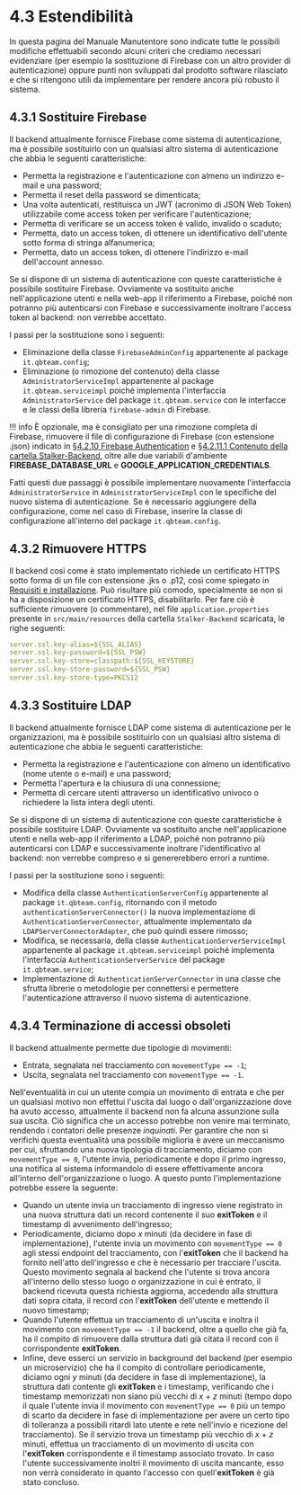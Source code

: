 # 4.3 Estendibilità

In questa pagina del Manuale Manutentore sono indicate tutte le possibili modifiche effettuabili secondo alcuni criteri che crediamo necessari evidenziare (per esempio la sostituzione di Firebase con un altro provider di autenticazione) oppure punti non sviluppati dal prodotto software rilasciato e che si ritengono utili da implementare per rendere ancora più robusto il sistema.

<a name="sostituire-firebase"></a>
## 4.3.1 Sostituire Firebase
Il backend attualmente fornisce Firebase come sistema di autenticazione, ma è possibile sostituirlo con un qualsiasi altro sistema di autenticazione che abbia le seguenti caratteristiche:

- Permetta la registrazione e l'autenticazione con almeno un indirizzo e-mail e una password;
- Permetta il reset della password se dimenticata;
- Una volta autenticati, restituisca un JWT (acronimo di JSON Web Token) utilizzabile come access token per verificare l'autenticazione;
- Permetta di verificare se un access token è valido, invalido o scaduto;
- Permetta, dato un access token, di ottenere un identificativo dell'utente sotto forma di stringa alfanumerica;
- Permetta, dato un access token, di ottenere l'indirizzo e-mail dell'account annesso.

Se si dispone di un sistema di autenticazione con queste caratteristiche è possibile sostituire Firebase. Ovviamente va sostituito anche nell'applicazione utenti e nella web-app il riferimento a Firebase, poiché non potranno più autenticarsi con Firebase e successivamente inoltrare l'access token al backend: non verrebbe accettato.

I passi per la sostituzione sono i seguenti:

- Eliminazione della classe `FirebaseAdminConfig` appartenente al package `it.qbteam.config`;
- Eliminazione (o rimozione del contenuto) della classe `AdministratorServiceImpl` appartenente al package `it.qbteam.serviceimpl` poiché implementa l'interfaccia `AdministratorService` del package `it.qbteam.service` con le interfacce e le classi della libreria `firebase-admin` di Firebase.

!!! info
    È opzionale, ma è consigliato per una rimozione completa di Firebase, rimuovere il file di configurazione di Firebase (con estensione .json) indicato in [§4.2.10 Firebase Authentication](/backend/requisiti/#firebase-authentication) e [§4.2.11.1 Contenuto della cartella Stalker-Backend](/backend/requisiti/#contenuto-cartella), oltre alle due variabili d'ambiente **FIREBASE_DATABASE_URL** e **GOOGLE_APPLICATION_CREDENTIALS**.

Fatti questi due passaggi è possibile implementare nuovamente l'interfaccia `AdministratorService` in `AdministratorServiceImpl` con le specifiche del nuovo sistema di autenticazione. Se è necessario aggiungere della configurazione, come nel caso di Firebase, inserire la classe di configurazione all'interno del package `it.qbteam.config`.

<a name="rimuovere-https"></a>
## 4.3.2 Rimuovere HTTPS
Il backend così come è stato implementato richiede un certificato HTTPS sotto forma di un file con estensione .jks o .p12, così come spiegato in [Requisiti e installazione](../requisiti).
Può risultare più comodo, specialmente se non si ha a disposizione un certificato HTTPS, disabilitarlo. Per fare ciò è sufficiente rimuovere (o commentare), nel file `application.properties` presente in `src/main/resources` della cartella `Stalker-Backend` scaricata, le righe seguenti:
```yaml
server.ssl.key-alias=${SSL_ALIAS}
server.ssl.key-password=${SSL_PSW}
server.ssl.key-store=classpath:${SSL_KEYSTORE}
server.ssl.key-store-password=${SSL_PSW}
server.ssl.key-store-type=PKCS12
```

<a name="sostituire-ldap"></a>
## 4.3.3 Sostituire LDAP
Il backend attualmente fornisce LDAP come sistema di autenticazione per le organizzazioni, ma è possibile sostituirlo con un qualsiasi altro sistema di autenticazione che abbia le seguenti caratteristiche:

- Permetta la registrazione e l'autenticazione con almeno un identificativo (nome utente o e-mail) e una password;
- Permetta l'apertura e la chiusura di una connessione;
- Permetta di cercare utenti attraverso un identificativo univoco o richiedere la lista intera degli utenti.

Se si dispone di un sistema di autenticazione con queste caratteristiche è possibile sostituire LDAP. Ovviamente va sostituito anche nell'applicazione utenti e nella web-app il riferimento a LDAP, poiché non potranno più autenticarsi con LDAP e successivamente inoltrare l'identificativo al backend: non verrebbe compreso e si genererebbero errori a runtime.

I passi per la sostituzione sono i seguenti:

- Modifica della classe `AuthenticationServerConfig` appartenente al package `it.qbteam.config`, ritornando con il metodo `authenticationServerConnector()` la nuova implementazione di `AuthenticationServerConnector`, attualmente implementato da `LDAPServerConnectorAdapter`, che può quindi essere rimosso;
- Modifica, se necessaria, della classe `AuthenticationServerServiceImpl` appartenente al package `it.qbteam.serviceimpl` poiché implementa l'interfaccia `AuthenticationServerService` del package `it.qbteam.service`;
- Implementazione di `AuthenticationServerConnector` in una classe che sfrutta librerie o metodologie per connettersi e permettere l'autenticazione attraverso il nuovo sistema di autenticazione.

<a name="terminazione-accessi-obsoleti"></a>
## 4.3.4 Terminazione di accessi obsoleti
Il backend attualmente permette due tipologie di movimenti:

- Entrata, segnalata nel tracciamento con `movementType == -1`;
- Uscita, segnalata nel tracciamento con `movementType == -1`.

Nell'eventualità in cui un utente compia un movimento di entrata e che per un qualsiasi motivo non effettui l'uscita dal luogo o dall'organizzazione dove ha avuto accesso, attualmente il backend non fa alcuna assunzione sulla sua uscita. Ciò significa che un accesso potrebbe non venire mai terminato, rendendo i contatori delle presenze _inquinati_.
Per garantire che non si verifichi questa eventualità una possibile miglioria è avere un meccanismo per cui, sfruttando una nuova tipologia di tracciamento, diciamo con `movementType == 0`, l'utente invia, periodicamente e dopo il primo ingresso, una notifica al sistema informandolo di essere effettivamente ancora all'interno dell'organizzazione o luogo.
A questo punto l'implementazione potrebbe essere la seguente:
- Quando un utente invia un tracciamento di ingresso viene registrato in una nuova struttura dati un record contenente il suo **exitToken** e il timestamp di avvenimento dell'ingresso;
- Periodicamente, diciamo dopo _x_ minuti (da decidere in fase di implementazione), l'utente invia un movimento con `movementType == 0` agli stessi endpoint del tracciamento, con l'**exitToken** che il backend ha fornito nell'atto dell'ingresso e che è necessario per tracciare l'uscita. Questo movimento segnala al backend che l'utente si trova ancora all'interno dello stesso luogo o organizzazione in cui è entrato, il backend ricevuta questa richiesta aggiorna, accedendo alla struttura dati sopra citata, il record con l'**exitToken** dell'utente e mettendo il nuovo timestamp;
- Quando l'utente effettua un tracciamento di un'uscita e inoltra il movimento con `movementType == -1` il backend, oltre a quello che già fa, ha il compito di rimuovere dalla struttura dati già citata il record con il corrispondente **exitToken**.
- Infine, deve esserci un servizio in background del backend (per esempio un microservizio) che ha il compito di controllare periodicamente, diciamo ogni _y_ minuti (da decidere in fase di implementazione), la struttura dati contente gli **exitToken** e i timestamp, verificando che i timestamp memorizzati non siano più vecchi di _x_ + _z_ minuti (tempo dopo il quale l'utente invia il movimento con `movementType == 0` più un tempo di scarto da decidere in fase di implementazione per avere un certo tipo di tolleranza a possibili ritardi lato utente e rete nell'invio e ricezione del tracciamento). Se il servizio trova un timestamp più vecchio di _x_ + _z_ minuti, effettua un tracciamento di un movimento di uscita con l'**exitToken** corrispondente e il timestamp associato trovato. In caso l'utente successivamente inoltri il movimento di uscita mancante, esso non verrà considerato in quanto l'accesso con quell'**exitToken** è già stato concluso.